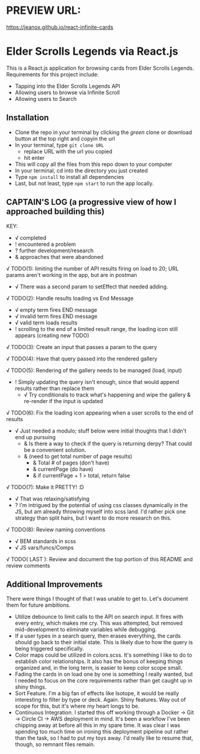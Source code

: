 # PREVIEW URL:
https://jeanox.github.io/react-infinite-cards

# Elder Scrolls Legends via React.js

This is a React.js application for browsing cards from Elder Scrolls Legends. Requirements for this project include:

- Tapping into the Elder Scrolls Legends API
- Allowing users to browse via Infinite Scroll
- Allowing users to Search

## Installation
- Clone the repo in your terminal by clicking the _green_ clone or download button at the top right and copyin the url
- In your terminal, type ```git clone URL```
  - replace URL with the url you copied
  - hit enter
- This will copy all the files from this repo down to your computer
- In your terminal, cd into the directory you just created
- Type ```npm install``` to install all dependencies
- Last, but not least, type ```npm start``` to run the app locally.

## CAPTAIN'S LOG (a progressive view of how I approached building this)
KEY:
- √ completed
- ! encountered a problem
- ? further development/research
- & approaches that were abandoned

 √ TODO(1): limiting the number of API results firing on load to 20; URL params aren't working in the app, but are in postman
  - √ There was a second param to setEffect that needed adding.

 √ TODO(2): Handle results loading vs End Message
  - √ empty term fires END message 
  - √ invalid term fires END message
  - √ valid term loads results
  - ! scrolling to the end of a limited result range, the loading icon still appears (creating new TODO)

 √ TODO(3): Create an input that passes a param to the query

 √ TODO(4): Have that query passed into the rendered gallery

 √ TODO(5): Rendering of the gallery needs to be managed (load, input)
  - ! Simply updating the query isn't enough, since that would append results rather than replace them
    - √ Try conditionals to track what's happening and wipe the gallery & re-render if the input is updated

 √ TODO(6): Fix the loading icon appearing when a user scrolls to the end of results
  - √ Just needed a modulo; stuff below were initial thoughts that I didn't end up pursuing
    - & Is there a way to check if the query is returning derpy? That could be a convenient solution.
    - & (need to get total number of page results)
      - & Total # of pages (don't have)
      - & currentPage (do have)
      - & if currentPage + 1 > total, return false

 √ TODO(7): Make it PRETTY! :D
  - √ That was relaxing/satisfying
  - ? I'm intrigued by the potential of using css classes dynamically in the JS, but am already throwing myself into scss land. I'd rather pick one strategy than split hairs, but I want to do more research on this.

 √ TODO(8): Review naming conventions
  - √ BEM standards in scss
  - √ JS vars/funcs/Comps

 √ TODO( LAST ): Review and document the top portion of this README and review comments


## Additional Improvements
There were things I thought of that I was unable to get to. Let's document them for future ambitions.

- Utilize debounce to limit calls to the API on search input. It fires with every entry, which makes me cry. This was attempted, but removed mid-development to eliminate variables while debugging.
- If a user types in a search query, then erases everything, the cards should go back to their initial state. This is likely due to how the query is being triggered specifically.
- Color maps could be utilized in colors.scss. It's something I like to do to establish color relationships. It also has the bonus of keeping things organized and, in the long term, is easier to keep color scope small.
- Fading the cards in on load one by one is something I really wanted, but I needed to focus on the core requirements rather than get caught up in shiny things.
- Sort Feature. I'm a big fan of effects like Isotope, it would be really interesting to filter by type or deck. Again. Shiny features. Way out of scope for this, but it's where my heart longs to be.
- Continuous Integration. I started this off working through a Docker -> Git -> Circle CI -> AWS deployment in mind. It's been a workflow I've been chipping away at before all this in my spare time. It was clear I was spending too much time on ironing this deployment pipeline out rather than the task, so I had to put my toys away. I'd really like to resume that, though, so remnant files remain.
